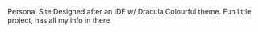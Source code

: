 Personal Site
Designed after an IDE w/ Dracula Colourful theme. 
Fun little project, has all my info in there.

